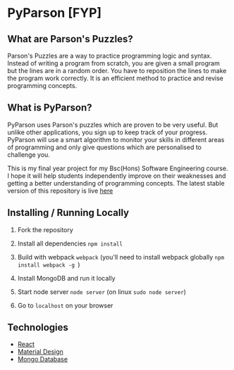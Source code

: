 # PyParson [FYP]


## What are Parson's Puzzles?
Parson's Puzzles are a way to practice programming logic and syntax. Instead of writing a program from scratch, you are given a small program but the lines are in a random order. You have to reposition the lines to make the program work correctly. It is an efficient method to practice and revise programming concepts.

## What is PyParson?
PyParson uses Parson's puzzles which are proven to be very useful. But unlike other applications, you sign up to keep track of your progress. PyParson will use a smart algorithm to monitor your skills in different areas of programming and only give questions which are personalised to challenge you. 

This is my final year project for my Bsc(Hons) Software Engineering course. I hope it will help students independently improve on their weaknesses and getting a better understanding of programming concepts. The latest stable version of this repository is live [here](http://kjfyp.ddns.net)

## Installing / Running Locally

1) Fork the repository

2) Install all dependencies `npm install`

3) Build with webpack `webpack` (you'll need to install webpack globally `npm install webpack -g `)

4) Install MongoDB and run it locally

5) Start node server `node server` (on linux `sudo node server`)

6) Go to `localhost` on your browser

## Technologies
* [React](https://reactjs.org/)
* [Material Design](https://material.io/design/)
* [Mongo Database](https://www.mongodb.com/)

